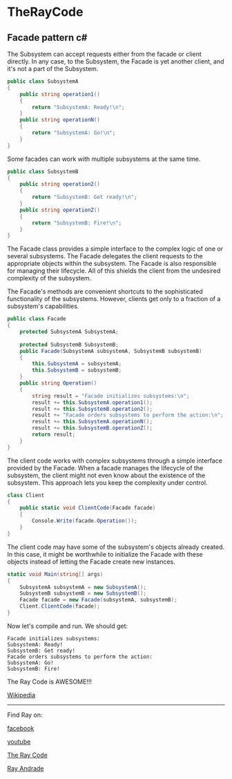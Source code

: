 # TheRayCode
## Facade pattern c#

The Subsystem can accept requests either from the facade or client directly. 
In any case, to the Subsystem, the Facade is yet another client, and it's not a part of the Subsystem.
```c#
public class SubsystemA
{
    public string operation1()
    {
        return "SubsystemA: Ready!\n";
    }
    public string operationN()
    {
        return "SubsystemA: Go!\n";
    }
}
```
Some facades can work with multiple subsystems at the same time.
```c#
public class SubsystemB
{
    public string operation2()
    {
        return "SubsystemB: Get ready!\n";
    }
    public string operationZ()
    {
        return "SubsystemB: Fire!\n";
    }
}
```
The Facade class provides a simple interface to the complex logic of one or several subsystems. 
The Facade delegates the client requests to the appropriate objects within the subsystem. 
The Facade is also responsible for managing their lifecycle. 
All of this shields the client from the undesired complexity of the subsystem.

The Facade's methods are convenient shortcuts to the sophisticated functionality of the subsystems. 
However, clients get only to a fraction of a subsystem's capabilities.

```c#
public class Facade
{
    protected SubsystemA SubsystemA;
    
    protected SubsystemB SubsystemB;
    public Facade(SubsystemA subsystemA, SubsystemB subsystemB)
    {
        this.SubsystemA = subsystemA;
        this.SubsystemB = subsystemB;
    }
    public string Operation()
    {
        string result = "Facade initializes subsystems:\n";
        result += this.SubsystemA.operation1();
        result += this.SubsystemB.operation2();
        result += "Facade orders subsystems to perform the action:\n";
        result += this.SubsystemA.operationN();
        result += this.SubsystemB.operationZ();
        return result;
    }
}
```

The client code works with complex subsystems through a simple interface provided by the Facade. 
When a facade manages the lifecycle of the subsystem, the client might not even know about the existence of the subsystem. 
This approach lets you keep the complexity under control.
```c#
class Client
{
    public static void ClientCode(Facade facade)
    {
        Console.Write(facade.Operation());
    }
}
```
The client code may have some of the subsystem's objects already created. 
In this case, it might be worthwhile to initialize the Facade with these objects instead of letting the Facade create new instances.
```C#
static void Main(string[] args)
{
    SubsystemA subsystemA = new SubsystemA();
    SubsystemB subsystemB = new SubsystemB();
    Facade facade = new Facade(subsystemA, subsystemB);
    Client.ClientCode(facade);
}
```
Now let's compile and run.
We should get:
```run
Facade initializes subsystems:
SubsystemA: Ready!
SubsystemB: Get ready!
Facade orders subsystems to perform the action:
SubsystemA: Go!
SubsystemB: Fire!
```

The Ray Code is AWESOME!!!

[Wikipedia](https://en.wikipedia.org/wiki/Facade_pattern)

----------------------------------------------------------------------------------------------------

Find Ray on:

[facebook](https://www.facebook.com/TheRayCode/)

[youtube](https://www.youtube.com/user/AndradeRay/)

[The Ray Code](https://www.RayAndrade.com)

[Ray Andrade](https://www.RayAndrade.org)
